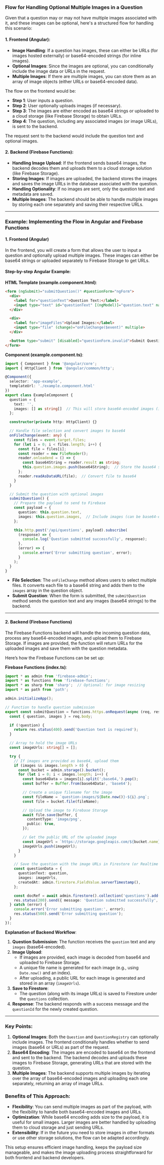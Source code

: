 ### Flow for Handling Optional Multiple Images in a Question

Given that a question may or may not have multiple images associated with it, and these images can be optional, here's a structured flow for handling this scenario:

#### 1. **Frontend (Angular)**:
   - **Image Handling**: If a question has images, these can either be URLs (for images hosted externally) or base64-encoded strings (for inline images).
   - **Optional Images**: Since the images are optional, you can conditionally include the image data or URLs in the request.
   - **Multiple Images**: If there are multiple images, you can store them as an array of image objects (either URLs or base64-encoded data).
   
   The flow on the frontend would be:
   - **Step 1**: User inputs a question.
   - **Step 2**: User optionally uploads images (if necessary).
   - **Step 3**: The images are either encoded as base64 strings or uploaded to a cloud storage (like Firebase Storage) to obtain URLs.
   - **Step 4**: The question, including any associated images (or image URLs), is sent to the backend.
   
   The request sent to the backend would include the question text and optional images.

#### 2. **Backend (Firebase Functions)**:
   - **Handling Image Upload**: If the frontend sends base64 images, the backend decodes them and uploads them to a cloud storage solution (like Firebase Storage).
   - **Storing Images**: If images are uploaded, the backend stores the images and saves the image URLs in the database associated with the question.
   - **Handling Optionality**: If no images are sent, only the question text and metadata are saved.
   - **Multiple Images**: The backend should be able to handle multiple images by storing each one separately and saving their respective URLs.

---

### Example: Implementing the Flow in Angular and Firebase Functions

#### 1. **Frontend (Angular)**

In the frontend, you will create a form that allows the user to input a question and optionally upload multiple images. These images can either be base64 strings or uploaded separately to Firebase Storage to get URLs.

#### Step-by-step Angular Example:

**HTML Template (example.component.html)**:
```html
<form (ngSubmit)="submitQuestion()" #questionForm="ngForm">
  <div>
    <label for="questionText">Question Text:</label>
    <input type="text" id="questionText" [(ngModel)]="question.text" name="questionText" required>
  </div>

  <div>
    <label for="imageFiles">Upload Images:</label>
    <input type="file" (change)="onFileChange($event)" multiple>
  </div>

  <button type="submit" [disabled]="questionForm.invalid">Submit Question</button>
</form>
```

**Component (example.component.ts)**:
```typescript
import { Component } from '@angular/core';
import { HttpClient } from '@angular/common/http';

@Component({
  selector: 'app-example',
  templateUrl: './example.component.html'
})
export class ExampleComponent {
  question = {
    text: '',
    images: [] as string[]  // This will store base64-encoded images (if any)
  };

  constructor(private http: HttpClient) {}

  // Handle file selection and convert images to base64
  onFileChange(event: any) {
    const files = event.target.files;
    for (let i = 0; i < files.length; i++) {
      const file = files[i];
      const reader = new FileReader();
      reader.onloadend = () => {
        const base64String = reader.result as string;
        this.question.images.push(base64String);  // Store the base64 string
      };
      reader.readAsDataURL(file);  // Convert file to base64
    }
  }

  // Submit the question with optional images
  submitQuestion() {
    // Prepare the payload to send to Firebase
    const payload = {
      question: this.question.text,
      images: this.question.images,  // Include images (can be base64-encoded or URLs)
    };

    this.http.post('/api/questions', payload).subscribe(
      (response) => {
        console.log('Question submitted successfully', response);
      },
      (error) => {
        console.error('Error submitting question', error);
      }
    );
  }
}
```

- **File Selection**: The `onFileChange` method allows users to select multiple files. It converts each file to a base64 string and adds them to the `images` array in the question object.
- **Submit Question**: When the form is submitted, the `submitQuestion` method sends the question text and any images (base64 strings) to the backend.

---

#### 2. **Backend (Firebase Functions)**

The Firebase Functions backend will handle the incoming question data, process any base64-encoded images, and upload them to Firebase Storage. If images are provided, the function will return URLs for the uploaded images and save them with the question metadata.

Here’s how the Firebase Functions can be set up:

**Firebase Functions (index.ts)**:

```typescript
import * as admin from 'firebase-admin';
import * as functions from 'firebase-functions';
import * as sharp from 'sharp';  // Optional: for image resizing
import * as path from 'path';

admin.initializeApp();

// Function to handle question submission
export const submitQuestion = functions.https.onRequest(async (req, res) => {
  const { question, images } = req.body;

  if (!question) {
    return res.status(400).send('Question text is required');
  }

  // Array to hold the image URLs
  const imageUrls: string[] = [];

  try {
    // If images are provided as base64, upload them
    if (images && images.length > 0) {
      const bucket = admin.storage().bucket();
      for (let i = 0; i < images.length; i++) {
        const base64Data = images[i].split(';base64,').pop();
        const buffer = Buffer.from(base64Data!, 'base64');

        // Create a unique filename for the image
        const fileName = `question-images/${Date.now()}-${i}.png`;
        const file = bucket.file(fileName);

        // Upload the image to Firebase Storage
        await file.save(buffer, {
          contentType: 'image/png',
          public: true,
        });

        // Get the public URL of the uploaded image
        const imageUrl = `https://storage.googleapis.com/${bucket.name}/${fileName}`;
        imageUrls.push(imageUrl);
      }
    }

    // Save the question with the image URLs in Firestore (or Realtime Database)
    const questionData = {
      questionText: question,
      images: imageUrls,
      createdAt: admin.firestore.FieldValue.serverTimestamp(),
    };

    const docRef = await admin.firestore().collection('questions').add(questionData);
    res.status(200).send({ message: 'Question submitted successfully', questionId: docRef.id });
  } catch (error) {
    console.error('Error submitting question:', error);
    res.status(500).send('Error submitting question');
  }
});
```

**Explanation of Backend Workflow**:
1. **Question Submission**: The function receives the `question` text and any `images` (base64-encoded).
2. **Image Upload**:
   - If images are provided, each image is decoded from base64 and uploaded to Firebase Storage.
   - A unique file name is generated for each image (e.g., using `Date.now()` and an index).
   - After uploading, a public URL for each image is generated and stored in an array (`imageUrls`).
3. **Save to Firestore**:
   - The question (along with its image URLs) is saved to Firestore under the `questions` collection.
4. **Response**: The backend responds with a success message and the `questionId` for the newly created question.

---

### Key Points:
1. **Optional Images**: Both the `Question` and `QuestionRegistry` can optionally include images. The frontend conditionally handles whether to send images (base64 or URLs) as part of the request.
2. **Base64 Encoding**: The images are encoded to base64 on the frontend and sent to the backend. The backend decodes and uploads these images to Firebase Storage, generating URLs that are stored with the question.
3. **Multiple Images**: The backend supports multiple images by iterating over the array of base64-encoded images and uploading each one separately, returning an array of image URLs.

### Benefits of This Approach:
- **Flexibility**: You can send multiple images as part of the payload, with the flexibility to handle both base64-encoded images and URLs.
- **Optimization**: While base64 encoding adds size to the payload, it is useful for small images. Larger images are better handled by uploading them to cloud storage and just sending URLs.
- **Extensibility**: If in the future you need to store images in other formats or use other storage solutions, the flow can be adapted accordingly.

This setup ensures efficient image handling, keeps the payload size manageable, and makes the image uploading process straightforward for both frontend and backend developers.

